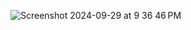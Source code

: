 ![Screenshot 2024-09-29 at 9 36 46 PM](https://github.com/user-attachments/assets/64451f4f-66e7-4a47-b809-ab1082ace59e)
